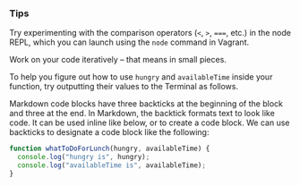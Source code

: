 ### Tips

Try experimenting with the comparison operators (`<`, `>`, `===`, etc.) in the node REPL, which you can launch using the `node` command in Vagrant.

Work on your code iteratively – that means in small pieces. 

To help you figure out how to use `hungry` and `availableTime` inside your function, try outputting their values to the Terminal as follows.


Markdown code blocks have three backticks at the beginning of the block and three at the end. In Markdown, the backtick formats text to look like code. It can be used inline like below, or to create a code block. We can use backticks to designate a code block like the following:

```javascript
function whatToDoForLunch(hungry, availableTime) {
  console.log("hungry is", hungry);
  console.log("availableTime is", availableTime);
}
```
